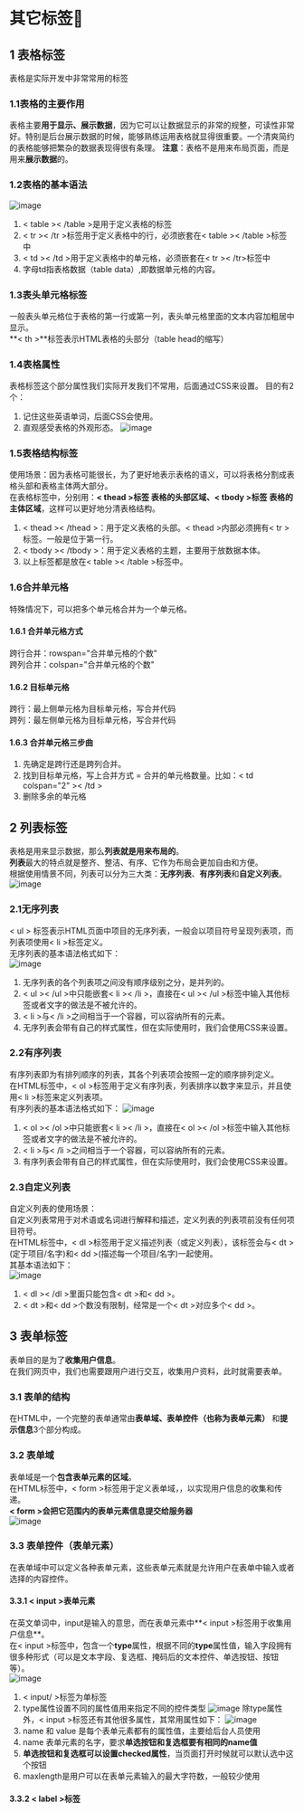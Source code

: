 # 其它标签&#x1F34E;
## 1 表格标签
表格是实际开发中非常常用的标签
### 1.1表格的主要作用
表格主要**用于显示、展示数据**，因为它可以让数据显示的非常的规整，可读性非常好。特别是后台展示数据的时候，能够熟练运用表格就显得很重要。一个清爽简约的表格能够把繁杂的数据表现得很有条理。
**注意**：表格不是用来布局页面，而是用来**展示数据**的。

### 1.2表格的基本语法
![image](https://github.com/Happy-jianghui/Frontend-Learning/assets/98568967/7c6b1caa-29cf-4ef0-a6fe-039084de963b)
  1. < table >< /table >是用于定义表格的标签
  2. < tr >< /tr >标签用于定义表格中的行，必须嵌套在< table >< /table >标签中
  3. < td >< /td >用于定义表格中的单元格，必须嵌套在< tr >< /tr>标签中
  4. 字母td指表格数据（table data）,即数据单元格的内容。

### 1.3表头单元格标签
一般表头单元格位于表格的第一行或第一列，表头单元格里面的文本内容加粗居中显示。  
**< th >**标签表示HTML表格的头部分（table head的缩写）

### 1.4表格属性
表格标签这个部分属性我们实际开发我们不常用，后面通过CSS来设置。
目的有2个：
1. 记住这些英语单词，后面CSS会使用。
2. 直观感受表格的外观形态。
![image](https://github.com/Happy-jianghui/Frontend-Learning/assets/98568967/4a6ceee4-1e55-414b-8885-6551641d7dbe)

### 1.5表格结构标签
使用场景：因为表格可能很长，为了更好地表示表格的语义，可以将表格分割成表格头部和表格主体两大部分。  
在表格标签中，分别用：**< thead >标签 表格的头部区域、< tbody >标签 表格的主体区域**，这样可以更好地分清表格结构。  
 1. < thead >< /thead >：用于定义表格的头部。< thead >内部必须拥有< tr >标签。一般是位于第一行。
 2. < tbody >< /tbody >：用于定义表格的主题，主要用于放数据本体。
 3. 以上标签都是放在< table >< /table >标签中。

### 1.6合并单元格
特殊情况下，可以把多个单元格合并为一个单元格。
#### 1.6.1 合并单元格方式
跨行合并：rowspan="合并单元格的个数"  
跨列合并：colspan="合并单元格的个数"
#### 1.6.2 目标单元格
跨行：最上侧单元格为目标单元格，写合并代码  
跨列：最左侧单元格为目标单元格，写合并代码
#### 1.6.3 合并单元格三步曲
1. 先确定是跨行还是跨列合并。
2. 找到目标单元格，写上合并方式 = 合并的单元格数量。比如：< td colspan="2" >< /td >
3. 删除多余的单元格

## 2 列表标签
表格是用来显示数据，那么**列表就是用来布局的**。  
**列表**最大的特点就是整齐、整洁、有序、它作为布局会更加自由和方便。  
根据使用情景不同，列表可以分为三大类：**无序列表**、**有序列表**和**自定义列表**。  
![image](https://github.com/Happy-jianghui/Frontend-Learning/assets/98568967/e6e62153-c24e-42b8-8112-72c8d2e58ba1)
### 2.1无序列表
< ul > 标签表示HTML页面中项目的无序列表，一般会以项目符号呈现列表项，而列表项使用< li >标签定义。  
无序列表的基本语法格式如下：  
![image](https://github.com/Happy-jianghui/Frontend-Learning/assets/98568967/c64e30cf-fc91-47ea-b288-ef731b75b4f3)  

1. 无序列表的各个列表项之间没有顺序级别之分，是并列的。
2. < ul >< /ul >中只能嵌套< li >< /li >，直接在< ul >< /ul >标签中输入其他标签或者文字的做法是不被允许的。
3. < li >与< /li >之间相当于一个容器，可以容纳所有的元素。
4. 无序列表会带有自己的样式属性，但在实际使用时，我们会使用CSS来设置。

### 2.2有序列表
有序列表即为有排列顺序的列表，其各个列表项会按照一定的顺序排列定义。  
在HTML标签中，< ol >标签用于定义有序列表，列表排序以数字来显示，并且使用< li >标签来定义列表项。  
有序列表的基本语法格式如下：
![image](https://github.com/Happy-jianghui/Frontend-Learning/assets/98568967/c4bd87fd-7dde-440a-9b61-e5cac2daf836)
1. < ol >< /ol >中只能嵌套< li >< /li >，直接在< ol >< /ol >标签中输入其他标签或者文字的做法是不被允许的。
2. < li >与< /li >之间相当于一个容器，可以容纳所有的元素。
3. 有序列表会带有自己的样式属性，但在实际使用时，我们会使用CSS来设置。

### 2.3自定义列表
自定义列表的使用场景：  
自定义列表常用于对术语或名词进行解释和描述，定义列表的列表项前没有任何项目符号。  
在HTML标签中，< dl >标签用于定义描述列表（或定义列表），该标签会与< dt >(定于项目/名字)和< dd >(描述每一个项目/名字)一起使用。  
其基本语法如下：  
![image](https://github.com/Happy-jianghui/Frontend-Learning/assets/98568967/9610d667-58e2-4cf6-b7ad-0dd3955f90e2)
1. < dl >< /dl >里面只能包含< dt >和< dd >。
2. < dt >和< dd >个数没有限制，经常是一个< dt >对应多个< dd >。

## 3 表单标签
表单目的是为了**收集用户信息**。  
在我们网页中，我们也需要跟用户进行交互，收集用户资料，此时就需要表单。  
### 3.1 表单的结构
在HTML中，一个完整的表单通常由**表单域、表单控件（也称为表单元素）** 和**提示信息**3个部分构成。
### 3.2 表单域
表单域是一个**包含表单元素的区域**。  
在HTML标签中，< form >标签用于定义表单域，，以实现用户信息的收集和传递。  
**< form >会把它范围内的表单元素信息提交给服务器**  
![image](https://github.com/Happy-jianghui/Frontend-Learning/assets/98568967/bdfc22c0-77cd-4d5d-a7a5-fe554cbad399)
### 3.3 表单控件（表单元素）
在表单域中可以定义各种表单元素，这些表单元素就是允许用户在表单中输入或者选择的内容控件。
#### 3.3.1 < input >表单元素
在英文单词中，input是输入的意思，而在表单元素中**< input >标签用于收集用户信息**。  
在< input >标签中，包含一个**type**属性，根据不同的**type**属性值，输入字段拥有很多种形式（可以是文本字段、复选框、掩码后的文本控件、单选按钮、按钮等）。  
![image](https://github.com/Happy-jianghui/Frontend-Learning/assets/98568967/8e743087-7e03-4e27-8db8-671c73900cb7)
1. < input/ >标签为单标签
2. type属性设置不同的属性值用来指定不同的控件类型
 ![image](https://github.com/Happy-jianghui/Frontend-Learning/assets/98568967/fe55fc4a-d037-474c-b55c-4125aba09ebe)
除type属性外，< input >标签还有其他很多属性，其常用属性如下：
![image](https://github.com/Happy-jianghui/Frontend-Learning/assets/98568967/66823491-15c0-42c7-9cbd-2947a628b6b9)
1. name 和 value 是每个表单元素都有的属性值，主要给后台人员使用
2. name 表单元素的名字，要求**单选按钮和复选框要有相同的name值**
3. **单选按钮和复选框可以设置checked属性**，当页面打开时候就可以默认选中这个按钮
4. maxlength是用户可以在表单元素输入的最大字符数，一般较少使用

#### 3.3.2 < label >标签
